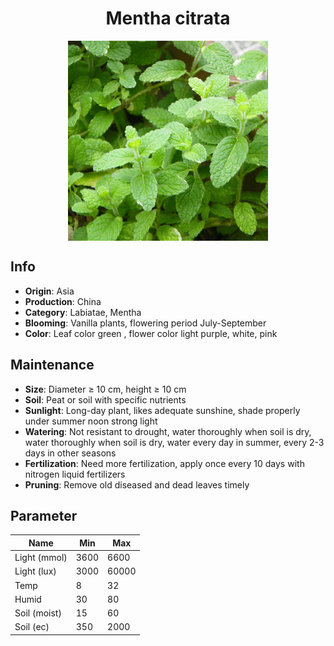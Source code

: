 <h1 align='center'>Mentha citrata</h1>
<p align="center">
    <img 
        align='center'
        width='320'
        src="../images/mentha citrata.png" 
        alt='Mentha citrata' />
</p>

## Info

 - **Origin**: Asia
 - **Production**: China
 - **Category**: Labiatae, Mentha
 - **Blooming**: Vanilla plants, flowering period July-September
 - **Color**: Leaf color green , flower color light purple, white, pink

## Maintenance

 - **Size**: Diameter ≥ 10 cm, height ≥ 10 cm
 - **Soil**: Peat or soil with specific nutrients
 - **Sunlight**: Long-day plant, likes adequate sunshine, shade properly under summer noon strong light
 - **Watering**: Not resistant to drought, water thoroughly when soil is dry, water thoroughly when soil is dry, water every day in summer, every 2-3 days in other seasons
 - **Fertilization**: Need more fertilization, apply once every 10 days with nitrogen liquid fertilizers
 - **Pruning**: Remove old diseased and dead leaves timely

## Parameter

| Name         | Min  | Max   |
|--------------|------|-------|
| Light (mmol) | 3600 | 6600  |
| Light (lux)  | 3000 | 60000 |
| Temp         | 8    | 32    |
| Humid        | 30   | 80    |
| Soil (moist) | 15   | 60    |
| Soil (ec)    | 350  | 2000  |